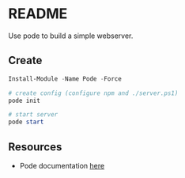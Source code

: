 # README

Use pode to build a simple webserver.  

## Create

```ps1
Install-Module -Name Pode -Force

# create config (configure npm and ./server.ps1)
pode init

# start server
pode start
```

## Resources

* Pode documentation [here](https://badgerati.github.io/Pode/)
